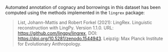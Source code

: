 
Automated annotation of cognacy and borrowings in this dataset has been computed
using the methods implemented in the `lingrex` package:

> List, Johann-Mattis and Robert Forkel (2021): LingRex. Linguistic reconstruction with LingPy. Version 1.1.0. URL: https://github.com/lingpy/lingrex, DOI: https://doi.org/10.5281/zenodo.1544943. Leipzig: Max Planck Institute for Evolutionary Anthropology.
